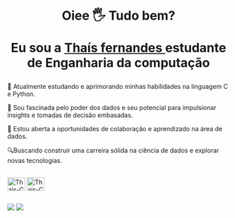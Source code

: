 ##
<div>
 <h1 align="center">Oiee 🖐️   Tudo bem?
       
 Eu sou a <a href="https://www.linkedin.com/in/url-thais/">Thaís fernandes </a>
   estudante de Enganharia da computação
  </h1>
  
📖 Atualmente estudando e aprimorando minhas habilidades na linguagem C e Python.
  
🌱 Sou fascinada pelo poder dos dados e seu potencial para impulsionar insights e tomadas de decisão embasadas.

 🤝 Estou aberta a oportunidades de colaboração e aprendizado na área de dados.

 🔍Buscando construir uma carreira sólida na ciência de dados e explorar novas tecnologias.

##
 
 <img align="center" alt="Thais-C" height="30" width="40" src="https://cdn.jsdelivr.net/gh/devicons/devicon/icons/c/c-line.svg">
 <img align="center" alt="Thais-C" height="30" width="40" src="https://cdn.jsdelivr.net/gh/devicons/devicon/icons/java/java-plain.svg">
     
  ##
 
<div> 
  <a href = "mailto:thaisfa852@gmail.com"><img src="https://img.shields.io/badge/-Gmail-%23333?style=for-the-badge&logo=gmail&logoColor=white" target="_blank"></a>
  <a href="https://www.linkedin.com/in/url-thais/" target="_blank"><img src="https://img.shields.io/badge/-LinkedIn-%230077B5?style=for-the-badge&logo=linkedin&logoColor=white" target="_blank"></a> 
  
</div>
